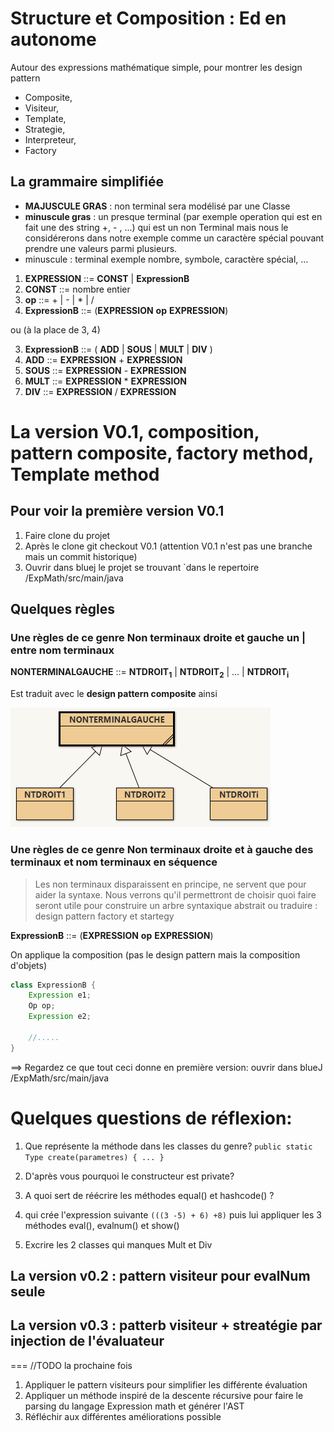 # Structure et Composition : Ed en autonome

Autour des expressions mathématique simple, pour montrer les design pattern 
* Composite,
* Visiteur,
* Template,
* Strategie,
* Interpreteur,
* Factory

## La grammaire simplifiée

* **MAJUSCULE GRAS** : non terminal sera modélisé par une Classe
* **minuscule gras** : un presque terminal (par exemple operation qui est en fait une des string +, - , ...) qui est un non Terminal mais nous le considérerons dans notre exemple comme un caractère spécial pouvant prendre une valeurs parmi plusieurs.
* minuscule : terminal exemple nombre, symbole, caractère spécial, ...

1. **EXPRESSION** ::= **CONST** | **ExpressionB**
2. **CONST** ::= nombre entier
3. **op** ::= + | - | * | /
4. **ExpressionB** ::= (**EXPRESSION** **op** **EXPRESSION**)

ou (à la place de 3, 4)

3. **ExpressionB** ::= ( **ADD** | **SOUS** | **MULT** | **DIV** )
4. **ADD**         ::= **EXPRESSION** + **EXPRESSION**
5. **SOUS**        ::= **EXPRESSION** - **EXPRESSION**
6. **MULT**        ::= **EXPRESSION** * **EXPRESSION**
7. **DIV**         ::= **EXPRESSION** / **EXPRESSION**

#  La version V0.1, composition, pattern composite, factory method, Template method 


## Pour voir la première version V0.1 

1. Faire clone du projet
2. Après le clone git checkout V0.1 (attention V0.1 n'est pas une branche mais un commit historique)
3. Ouvrir dans bluej le projet se trouvant `dans le repertoire <racine>/ExpMath/src/main/java

## Quelques règles
### Une règles de ce genre Non terminaux droite et gauche un | entre nom terminaux 

**NONTERMINALGAUCHE** ::= **NTDROIT<sub>1</sub>** | **NTDROIT<sub>2</sub>** | ... | **NTDROIT<sub>i</sub>**

Est traduit avec le **design pattern composite** ainsi

![Pattern compose](img/difinitionHeritage.png)

### Une règles de ce genre Non terminaux droite et à gauche des terminaux et nom terminaux en séquence

> Les non terminaux disparaissent en principe, ne servent que pour aider la syntaxe. Nous verrons qu'il permettront de choisir quoi faire seront utile pour construire un arbre syntaxique abstrait ou traduire : design pattern factory et startegy

**ExpressionB** ::= (**EXPRESSION** **op** **EXPRESSION**)

On applique la composition (pas le design pattern mais la composition d'objets)

```java
class ExpressionB {
    Expression e1;
    Op op;
    Expression e2;

    //.....
}
```

==> Regardez ce que tout ceci donne en première version: ouvrir dans blueJ <racine>/ExpMath/src/main/java

# Quelques questions de réflexion:

1. Que représente la méthode dans les classes du genre? ```public static Type create(parametres) { ... }```

2. D'après vous pourquoi le constructeur est private?
3. A quoi sert de réécrire les méthodes equal() et hashcode() ?
4. qui crée l'expression suivante `(((3 -5) + 6) +8)` puis lui appliquer les 3 méthodes eval(), evalnum() et show()
5. Excrire les 2 classes qui manques Mult et Div

## La version v0.2 : pattern visiteur pour evalNum seule

## La version v0.3 : patterb visiteur + streatégie par injection de l'évaluateur
 
===
//TODO la prochaine fois 
1. Appliquer le  pattern visiteurs pour simplifier les différente évaluation
2. Appliquer un méthode inspiré de la descente récursive pour faire le parsing du langage Expression math et générer l'AST
3. Réfléchir aux différentes améliorations possible



